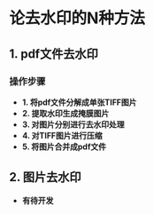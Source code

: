 # 论去水印的N种方法
## 1. pdf文件去水印
### 操作步骤
+ **1. 将pdf文件分解成单张TIFF图片**
+ **2. 提取水印生成掩膜图片**
+ **3. 对图片分别进行去水印处理**
+ **4. 对TIFF图片进行压缩**
+ **5. 将图片合并成pdf文件**
## 2. 图片去水印 
+ **有待开发**
